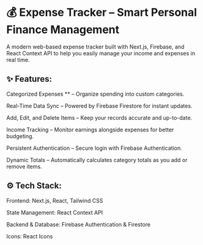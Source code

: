 # 💰 Expense Tracker – Smart Personal Finance Management
A modern web-based expense tracker built with Next.js, Firebase, and React Context API to help you easily manage your income and expenses in real time.

## ✨ Features:

Categorized Expenses ** – Organize spending into custom categories.

Real-Time Data Sync – Powered by Firebase Firestore for instant updates.

Add, Edit, and Delete Items – Keep your records accurate and up-to-date.

Income Tracking – Monitor earnings alongside expenses for better budgeting.

Persistent Authentication – Secure login with Firebase Authentication.

Dynamic Totals – Automatically calculates category totals as you add or remove items.


## ⚙️ Tech Stack:

Frontend: Next.js, React, Tailwind CSS

State Management: React Context API

Backend & Database: Firebase Authentication & Firestore

Icons: React Icons
